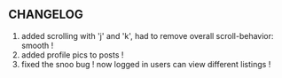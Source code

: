 ## CHANGELOG

1. added scrolling with 'j' and 'k', had to remove overall scroll-behavior: smooth !
2. added profile pics to posts !
3. fixed the snoo bug ! now logged in users can view different listings !
